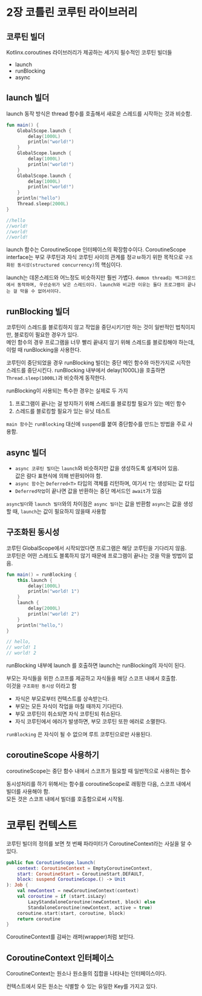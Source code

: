 # 2장 코틀린 코루틴 라이브러리

## 코루틴 빌더

Kotlinx.coroutines 라이브러리가 제공하는 세가지 필수적인 코루틴 빌더들

* launch
* runBlocking
* async

## launch 빌더

launch 동작 방식은 thread 함수를 호출해서 새로운 스레드를 시작하는 것과 비슷함.

```kotlin
fun main() {
    GlobalScope.launch {
        delay(1000L)
        println("world!")
    }
    GlobalScope.launch {
        delay(1000L)
        println("world!")
    }
    GlobalScope.launch {
        delay(1000L)
        println("world!")
    }
    println("hello")
    Thread.sleep(2000L)
}

//hello
//world!
//world!
//world!
```

launch 함수는 CoroutineScope 인터페이스의 확장함수이다.
CoroutineScope interface는 부모 쿠루틴과 자식 코루틴 사이의 관계를 정ㄹㅂ하기 위한 목적으로 `구조화된 동시성(structured concurrency)`의 핵심이다.

launch는 데몬스레드와 어느정도 비슷하지만 훨씬 가볍다.
`demon thread는 백그라운드에서 동작하며, 우선순위가 낮은 스레드이다. launch와 비교한 이유는 둘다 프로그램이 끝나는 걸 막을 수 없어서이다.`

## runBlocking 빌더

코루틴이 스레드를 블로킹하지 않고 작업을 중단시키기만 하는 것이 일반적인 법칙이지만, 블로킹이 필요한 경우가 있다.  
메인 함수의 경우 프로그램을 너무 빨리 끝내지 않기 위해 스레드를 블로킹해야 하는데, 이럴 때 runBlocking을 사용한다.

코루틴이 중단되었을 경우 runBlocking 빌더는 중단 메인 함수와 마찬가지로 시작한 스레드를 중단시킨다.
runBlocking 내부에서 delay(1000L)을 호출하면 `Thread.sleep(1000L)`과 비슷하게 동작한다.

runBlocking이 사용되는 특수한 경우는 실제로 두 가지

1. 프로그램이 끝나는 걸 방지하기 위해 스레드를 블로킹할 필요가 있는 메인 함수
2. 스레드를 블로킹할 필요가 있는 유닛 테스트

`main 함수`는 `runBlocking` 대신에 `suspend`를 붙여 중단함수를 만드는 방법을 주로 사용함.

## async 빌더

* `async 코루틴 빌더`는 `launch`와 비슷하지만 값을 생성하도록 설계되어 있음.  
  값은 람다 표현식에 의해 반환되어야 함.
* `async 함수`는 `Deferred<T>` 타입의 객체를 리턴하며, 여기서 `T`는 생성되는 값 타입
* `Deferred작업`이 끝나면 값을 반환하는 중단 메서드인 `await`가 있음

`async빌더`와 `launch 빌더`와의 차이점은 `async 빌더`는 값을 반환함
`async`는 값을 생성할 때, `launch`는 값이 필요하지 않을때 사용함

## 구조화된 동시성

코루틴 GlobalScope에서 시작되었다면 프로그램은 해당 코루틴을 기다리지 않음.  
코루틴은 어떤 스레드도 블록하지 않기 때문에 프로그램이 끝나는 것을 막을 방법이 없음.

``` kotlin
fun main() = runBlocking {
    this.launch {
        delay(1000L)
        println("world! 1")
    }
    launch {
        delay(2000L)
        println("world! 2")
    }
    println("hello,")
}

// hello,
// world! 1
// world! 2

```

runBlocking 내부에 launch 를 호출하면 launch는 runBlocking의 자식이 된다.

부모는 자식들을 위한 스코프를 제공하고 자식들을 해당 스코프 내에서 호출함.  
이것을 `구조화된 동시성` 이라고 함

* 자식은 부모로부터 컨텍스트를 상속받는다.
* 부모는 모든 자식이 작업을 마칠 때까지 기다린다.
* 부모 코루틴이 취소되면 자식 코루틴되 취소된다.
* 자식 코루틴에서 에러가 발생하면, 부모 코루틴 또한 에러로 소멸한다.

`runBlocking` 은 자식이 될 수 없으며 루트 코루틴으로만 사용된다.

## coroutineScope 사용하기

coroutineScope는 중단 함수 내에서 스코프가 필요할 때 일반적으로 사용하는 함수

동시성처리를 하기 위해서는 함수를 coroutineScope로 래핑한 다음, 스코프 내에서 빌더를 사용해야 함.  
모든 것은 스코프 내에서 빌더를 호출함으로써 시작됨.

# 코루틴 컨텍스트

코루틴 빌더의 정의를 보면 첫 번째 파라미터가 CoroutineContext라는 사실을 알 수 있다.

``` kotlin
public fun CoroutineScope.launch(
    context: CoroutineContext = EmptyCoroutineContext,
    start: CoroutineStart = CoroutineStart.DEFAULT,
    block: suspend CoroutineScope.() -> Unit
): Job {
    val newContext = newCoroutineContext(context)
    val coroutine = if (start.isLazy)
        LazyStandaloneCoroutine(newContext, block) else
        StandaloneCoroutine(newContext, active = true)
    coroutine.start(start, coroutine, block)
    return coroutine
}

```

CoroutineContext를 감싸는 래퍼(wrapper)처럼 보인다.

## CoroutineContext 인터페이스

CoroutineContext는 원소나 원소들의 집합을 나타내는 인터페이스이다.

컨텍스트에서 모든 원소는 식별할 수 있는 유일한 Key를 가지고 있다.
